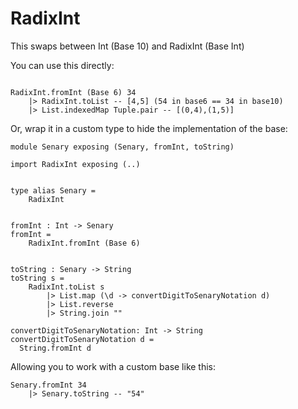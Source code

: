 # RadixInt

This swaps between Int (Base 10) and RadixInt (Base Int)

You can use this directly:

```

RadixInt.fromInt (Base 6) 34
    |> RadixInt.toList -- [4,5] (54 in base6 == 34 in base10)
    |> List.indexedMap Tuple.pair -- [(0,4),(1,5)]
```

Or, wrap it in a custom type to hide the implementation of the base:

```
module Senary exposing (Senary, fromInt, toString)

import RadixInt exposing (..)


type alias Senary =
    RadixInt


fromInt : Int -> Senary
fromInt =
    RadixInt.fromInt (Base 6)


toString : Senary -> String
toString s =
    RadixInt.toList s
        |> List.map (\d -> convertDigitToSenaryNotation d)
        |> List.reverse
        |> String.join ""

convertDigitToSenaryNotation: Int -> String
convertDigitToSenaryNotation d =
  String.fromInt d
```

Allowing you to work with a custom base like this:

```
Senary.fromInt 34
    |> Senary.toString -- "54"
```
